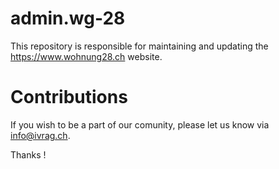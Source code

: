 # admin.wg-28
This repository is responsible for maintaining and updating the https://www.wohnung28.ch website.

# Contributions
If you wish to be a part of our comunity, please let us know via [info@ivrag.ch](mailto:info@ivrag.ch).

Thanks !
